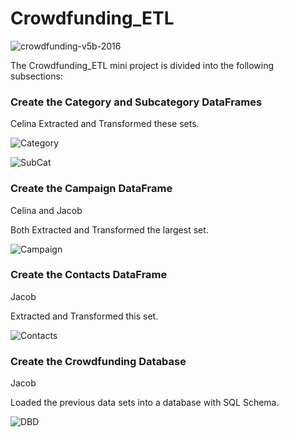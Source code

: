 # Crowdfunding_ETL
 ![crowdfunding-v5b-2016](https://github.com/DigitalJake/Crowdfunding_ETL/assets/120591725/29e05c99-3c55-4278-8648-2cbd49743b76)

The Crowdfunding_ETL mini project is divided into the following subsections:

### Create the Category and Subcategory DataFrames

Celina
Extracted and Transformed these sets.

![Category](https://github.com/DigitalJake/Crowdfunding_ETL/assets/120591725/de2c89bd-4479-4f87-9db1-6d333b67701a)

![SubCat](https://github.com/DigitalJake/Crowdfunding_ETL/assets/120591725/3dbef4c6-0a05-40a0-8b9d-2a026341506d)


### Create the Campaign DataFrame

Celina and Jacob

Both Extracted and Transformed the largest set. 

![Campaign](https://github.com/DigitalJake/Crowdfunding_ETL/assets/120591725/b2928a1c-2d3a-493f-859b-c68b19a4d01e)


### Create the Contacts DataFrame

Jacob

Extracted and Transformed this set.

![Contacts](https://github.com/DigitalJake/Crowdfunding_ETL/assets/120591725/16c3cea6-2754-4b74-a6e0-eeed7965cd96)


### Create the Crowdfunding Database

Jacob

Loaded the previous data sets into a database with SQL Schema.

![DBD](https://github.com/DigitalJake/Crowdfunding_ETL/assets/120591725/5d58fcd8-fc1b-4f99-a58f-81371c2c968f)



